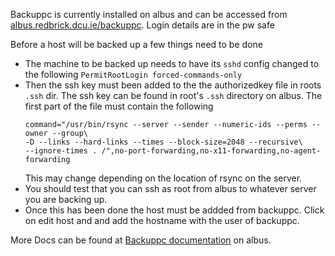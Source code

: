 Backuppc is currently installed on albus and can be accessed from
[albus.redbrick.dcu.ie/backuppc](https://albus.redbrick.dcu.ie/backuppc).
Login details are in the pw safe

Before a host will be backed up a few things need to be done

- The machine to be backed up needs to have its `sshd` config changed to the
  following `PermitRootLogin forced-commands-only`
- Then the ssh key must been added to the the authorizedkey file in roots
  `.ssh` dir. The ssh key can be found in root's `.ssh` directory on albus.
  The first part of the file must contain the following
  ```
  command="/usr/bin/rsync --server --sender --numeric-ids --perms --owner --group\
  -D --links --hard-links --times --block-size=2048 --recursive\
  --ignore-times . /",no-port-forwarding,no-x11-forwarding,no-agent-forwarding
  ```
  This may change depending on the location of rsync on the server.
- You should test that you can ssh as root from albus to whatever server
  you are backing up.
- Once this has been done the host must be addded from backuppc. Click on
  edit host and and add the hostname with the user of backuppc.

More Docs can be found at [Backuppc documentation](https://albus.redbrick.dcu.ie/backuppc/index.cgi?action=view&type=docs)
on albus.
